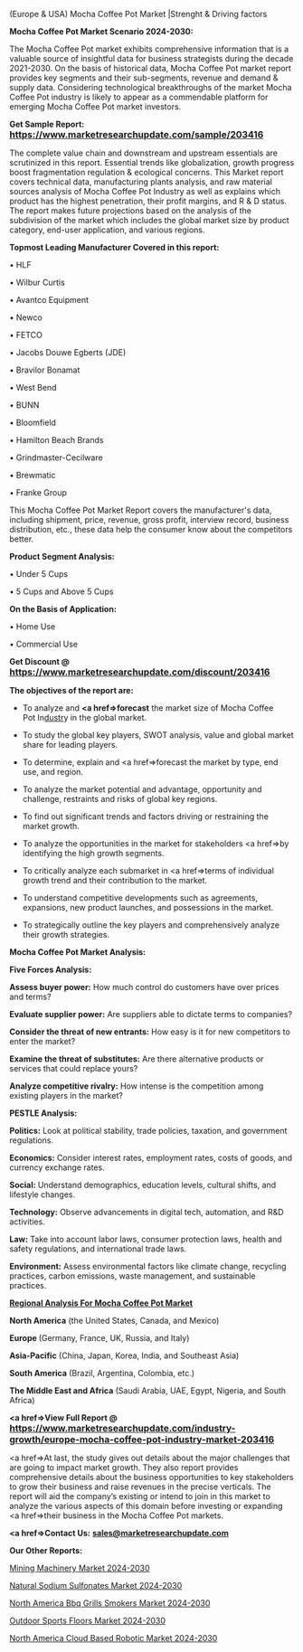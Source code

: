 (Europe & USA) Mocha Coffee Pot Market |Strenght & Driving factors

<strong>Mocha Coffee Pot Market Scenario 2024-2030:</strong>

The Mocha Coffee Pot market exhibits comprehensive information that is a valuable source of insightful data for business strategists during the decade 2021-2030. On the basis of historical data, Mocha Coffee Pot market report provides key segments and their sub-segments, revenue and demand &amp; supply data. Considering technological breakthroughs of the market Mocha Coffee Pot industry is likely to appear as a commendable platform for emerging Mocha Coffee Pot market investors.

<strong>Get Sample Report: <a href=https://www.marketresearchupdate.com/sample/203416><font size=3 color=#0000ff>https://www.marketresearchupdate.com/sample/203416</font></a></strong>

The complete value chain and downstream and upstream essentials are scrutinized in this report. Essential trends like globalization, growth progress boost fragmentation regulation &amp; ecological concerns. This Market report covers technical data, manufacturing plants analysis, and raw material sources analysis of Mocha Coffee Pot Industry as well as explains which product has the highest penetration, their profit margins, and R & D status. The report makes future projections based on the analysis of the subdivision of the market which includes the global market size by product category, end-user application, and various regions.

<strong>Topmost Leading Manufacturer Covered in this report:</strong>

• HLF

• Wilbur Curtis

• Avantco Equipment

• Newco

• FETCO

• Jacobs Douwe Egberts (JDE)

• Bravilor Bonamat

• West Bend

• BUNN

• Bloomfield

• Hamilton Beach Brands

• Grindmaster-Cecilware

• Brewmatic

• Franke Group

This Mocha Coffee Pot Market Report covers the manufacturer's data, including shipment, price, revenue, gross profit, interview record, business distribution, etc., these data help the consumer know about the competitors better.

<strong>Product Segment Analysis: </strong>

• Under 5 Cups

• 5 Cups and Above 5 Cups

<strong>On the Basis of Application:</strong>

• Home Use

• Commercial Use

<strong>Get Discount @ <a href=https://www.marketresearchupdate.com/discount/203416><font size=3 color=#0000ff>https://www.marketresearchupdate.com/discount/203416</font></a></strong>

<strong><b>The objectives of the report are:</b></strong>

- To analyze and <strong><a href=><strong>forecast</strong></a></strong> the market size of Mocha Coffee Pot In<a href=ASDF991299>dustr</a>y in the global market.

- To study the global key players, SWOT analysis, value and global market share for leading players.

- To determine, explain and <a href=>forecast</a> the market by type, end use, and region.

- To analyze the market potential and advantage, opportunity and challenge, restraints and risks of global key regions.

- To find out significant trends and factors driving or restraining the market growth.

- To analyze the opportunities in the market for stakeholders <a href=>by</a> identifying the high growth segments.

- To critically analyze each submarket in <a href=>terms</a> of individual growth trend and their contribution to the market.

- To understand competitive developments such as agreements, expansions, new product launches, and possessions in the market.

- To strategically outline the key players and comprehensively analyze their growth strategies.

<strong>Mocha Coffee Pot Market Analysis:</strong>

<strong>Five Forces Analysis:</strong>

<strong>Assess buyer power:</strong> How much control do customers have over prices and terms?

<strong>Evaluate supplier power:</strong> Are suppliers able to dictate terms to companies?

<strong>Consider the threat of new entrants:</strong> How easy is it for new competitors to enter the market?

<strong>Examine the threat of substitutes:</strong> Are there alternative products or services that could replace yours?

<strong>Analyze competitive rivalry:</strong> How intense is the competition among existing players in the market?

<strong>PESTLE Analysis:</strong>

<strong>Politics:</strong> Look at political stability, trade policies, taxation, and government regulations.

<strong>Economics:</strong> Consider interest rates, employment rates, costs of goods, and currency exchange rates.

<strong>Social:</strong> Understand demographics, education levels, cultural shifts, and lifestyle changes.

<strong>Technology:</strong> Observe advancements in digital tech, automation, and R&D activities.

<strong>Law:</strong> Take into account labor laws, consumer protection laws, health and safety regulations, and international trade laws.

<strong>Environment:</strong> Assess environmental factors like climate change, recycling practices, carbon emissions, waste management, and sustainable practices.

<strong><u><b>Regional Analysis For Mocha Coffee Pot Market</b></u></strong>

<strong><b>North America</b></strong> (the United States, Canada, and Mexico)

<strong><b>Europe </b></strong>(Germany, France, UK, Russia, and Italy)

<strong><b>Asia-Pacific</b></strong> (China, Japan, Korea, India, and Southeast Asia)

<strong><b>South America</b></strong> (Brazil, Argentina, Colombia, etc.)

<strong><b>The Middle East and Africa</b></strong> (Saudi Arabia, UAE, Egypt, Nigeria, and South Africa)

<strong><a href=>View Full Report</a> @ <a href=https://www.marketresearchupdate.com/industry-growth/europe-mocha-coffee-pot-industry-market-203416><font size=3 color=#0000ff>https://www.marketresearchupdate.com/industry-growth/europe-mocha-coffee-pot-industry-market-203416</font></a></strong>

<a href=>At last,</a> the study gives out details about the major challenges that are going to impact market growth. They also report provides comprehensive details about the business opportunities to key stakeholders to grow their business and raise revenues in the precise verticals. The report will aid the company’s existing or intend to join in this market to analyze the various aspects of this domain before investing or expanding <a href=>their</a> business in the Mocha Coffee Pot markets.

<strong><a href=>Contact Us:</a></strong>
<strong>sales@marketresearchupdate.com</strong>

<strong>Our Other Reports:</strong>

<a href=https://www.linkedin.com/pulse/mining-machinery-market-opportunities-stay-ahead>Mining Machinery Market 2024-2030</a>

<a href=https://www.linkedin.com/pulse/natural-sodium-sulfonates-market-analysis-segment>Natural Sodium Sulfonates Market 2024-2030</a>

<a href=https://www.linkedin.com/pulse/north-america-bbq-grills-smokers-market-2023>North America Bbq Grills Smokers Market 2024-2030</a>

<a href=https://www.linkedin.com/pulse/outdoor-sports-floors-market-2023-2029-growth-vpugf/>Outdoor Sports Floors Market 2024-2030</a>

<a href=https://www.linkedin.com/pulse/north-america-cloud-based-robotic-market-ekarf/>North America Cloud Based Robotic Market 2024-2030</a>
